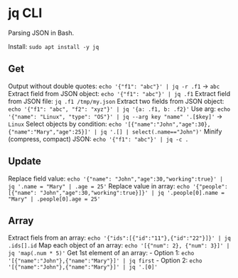 # jq CLI
Parsing JSON in Bash.

Install: `sudo apt install -y jq`

## Get
Output without double quotes: `echo '{"f1": "abc"}' | jq -r .f1` -> `abc`
Extract field from JSON object: `echo '{"f1": "abc"}' | jq .f1`
Extract field from JSON file: `jq .f1 /tmp/my.json`
Extract two fields from JSON object: `echo '{"f1": "abc", "f2": "xyz"}' | jq '{a: .f1, b: .f2}'`
Use arg: `echo '{"name": "Linux", "type": "OS"}' | jq --arg key "name" '.[$key]'` -> `Linux`
Select objects by condition: `echo '[{"name":"John","age":30},{"name":"Mary","age":25}]' | jq '.[] | select(.name=="John")'`
Minify (compress, compact) JSON: `echo '{"f1": "abc"}' | jq -c .`

## Update
Replace field value: `echo '{"name": "John","age":30,"working":true}' | jq '.name = "Mary" | .age = 25'`
Replace value in array: `echo '{"people":[{"name": "John","age":30,"working":true}]}' | jq '.people[0].name = "Mary" | .people[0].age = 25'`

## Array
Extract fiels from an array: `echo '{"ids":[{"id":"11"},{"id":"22"}]}' | jq .ids[].id`
Map each object of an array: `echo '[{"num": 2}, {"num": 3}]' | jq 'map(.num * 5)'`
Get 1st element of an array: 
	- Option 1: `echo '[{"name":"John"},{"name":"Mary"}]' | jq first`
	- Option 2: `echo '[{"name":"John"},{"name":"Mary"}]' | jq '.[0]'`
